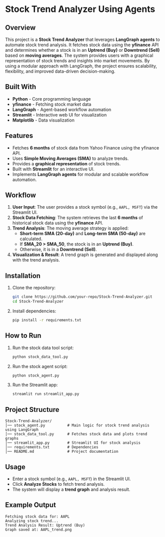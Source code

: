 # Stock Trend Analyzer Using Agents

## Overview
This project is a **Stock Trend Analyzer** that leverages **LangGraph agents** to automate stock trend analysis. It fetches stock data using the **yfinance** API and determines whether a stock is in an **Uptrend (Buy)** or **Downtrend (Sell)** based on **moving averages**. The system provides users with a graphical representation of stock trends and insights into market movements. By using a modular approach with LangGraph, the project ensures scalability, flexibility, and improved data-driven decision-making.

## Built With
- **Python** - Core programming language
- **yfinance** - Fetching stock market data
- **LangGraph** - Agent-based workflow automation
- **Streamlit** - Interactive web UI for visualization
- **Matplotlib** - Data visualization

## Features
- Fetches **6 months** of stock data from Yahoo Finance using the yfinance API.
- Uses **Simple Moving Averages (SMA)** to analyze trends.
- Provides a **graphical representation** of stock trends.
- Built with **Streamlit** for an interactive UI.
- Implements **LangGraph agents** for modular and scalable workflow automation.

## Workflow
1. **User Input**: The user provides a stock symbol (e.g., `AAPL, MSFT`) via the Streamlit UI.
2. **Stock Data Fetching**: The system retrieves the last **6 months** of historical stock data using the **yfinance** API.
3. **Trend Analysis**: The moving average strategy is applied:
   - **Short-term SMA (20-day)** and **Long-term SMA (50-day)** are calculated.
   - If **SMA_20 > SMA_50**, the stock is in an **Uptrend (Buy)**.
   - Otherwise, it is in a **Downtrend (Sell)**.
4. **Visualization & Result**: A trend graph is generated and displayed along with the trend analysis.

## Installation
1. Clone the repository:
   ```bash
   git clone https://github.com/your-repo/Stock-Trend-Analyzer.git
   cd Stock-Trend-Analyzer
   ```
2. Install dependencies:
   ```bash
   pip install -r requirements.txt
   ```

## How to Run
1. Run the stock data tool script:
   ```bash
   python stock_data_tool.py
   ```
2. Run the stock agent script:
   ```bash
   python stock_agent.py
   ```
3. Run the Streamlit app:
   ```bash
   streamlit run streamlit_app.py
   ```

## Project Structure
```
Stock-Trend-Analyzer/
│── stock_agent.py          # Main logic for stock trend analysis using LangGraph
│── stock_data_tool.py      # Fetches stock data and plots trend graphs
│── streamlit_app.py        # Streamlit UI for stock analysis
│── requirements.txt        # Dependencies
│── README.md               # Project documentation
```

## Usage
- Enter a stock symbol (e.g., `AAPL, MSFT`) in the Streamlit UI.
- Click **Analyze Stocks** to fetch trend analysis.
- The system will display a **trend graph** and analysis result.

## Example Output
```
Fetching stock data for: AAPL
Analyzing stock trend...
Trend Analysis Result: Uptrend (Buy)
Graph saved at: AAPL_trend.png
```



